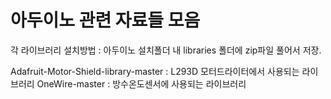 # 아두이노 관련 자료들 모음

각 라이브러리 설치방법 : 아두이노 설치폴더 내 libraries 폴더에 zip파일 풀어서 저장.

Adafruit-Motor-Shield-library-master : L293D 모터드라이터에서 사용되는 라이브러리
OneWire-master : 방수온도센서에 사용되는 라이브러리